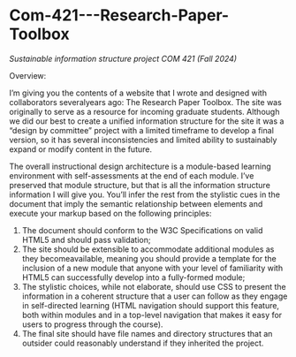 # Com-421---Research-Paper-Toolbox

*Sustainable information structure project*
*COM 421 (Fall 2024)*


Overview:

I’m giving you the contents of a website that I wrote and designed with collaborators severalyears ago: The Research Paper Toolbox. The site was originally to serve as a resource for incoming graduate students. Although we did our best to create a unified information structure for the site it was a “design by committee” project with a limited timeframe to develop a final version, so it has several inconsistencies and limited ability to sustainably expand or modify content in the future.

The overall instructional design architecture is a module-based learning environment with self-assessments at the end of each module. I’ve preserved that module structure, but that is all the information structure information I will give you. You’ll infer the rest from the stylistic cues in the document that imply the semantic relationship between elements and execute your markup based on the following principles:

1. The document should conform to the W3C Specifications on valid HTML5 and should pass validation;
2. The site should be extensible to accommodate additional modules as they becomeavailable, meaning you should provide a template for the inclusion of a new module that anyone with your level of familiarity with HTML5 can successfully develop into a
fully-formed module;
3. The stylistic choices, while not elaborate, should use CSS to present the information in a coherent structure that a user can follow as they engage in self-directed learning (HTML navigation should support this feature, both within modules and in a top-level navigation
that makes it easy for users to progress through the course).
4. The final site should have file names and directory structures that an outsider could reasonably understand if they inherited the project.

